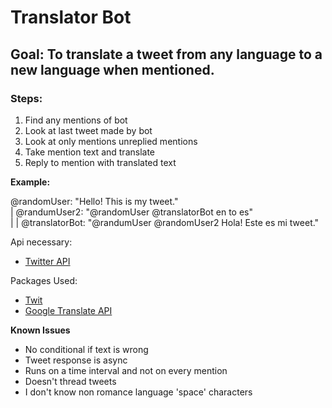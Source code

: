 # Translator Bot
## Goal: To translate a tweet from any language to a new language when mentioned.

### Steps:
1. Find any mentions of bot
2. Look at last tweet made by bot
3. Look at only mentions unreplied mentions
4. Take mention text and translate
5. Reply to mention with translated text

__Example:__

@randomUser: "Hello! This is my tweet." <br/>
 | @randumUser2: "@randomUser @translatorBot en to es"<br/>
 |  | @translatorBot: "@randumUser @randomUser2 Hola! Este es mi tweet."<br/>

Api necessary:
- [Twitter API](https://developer.twitter.com/en/)

Packages Used: 
- [Twit](https://www.npmjs.com/package/twit)
- [Google Translate API](https://www.npmjs.com/package/google-translate-api)

__Known Issues__
- No conditional if text is wrong
- Tweet response is async
- Runs on a time interval and not on every mention
- Doesn't thread tweets
- I don't know non romance language 'space' characters